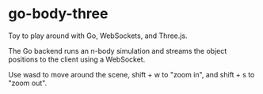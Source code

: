 # go-body-three
Toy to play around with Go, WebSockets, and Three.js.

The Go backend runs an n-body simulation and streams the object positions to the client using a WebSocket.

Use wasd to move around the scene, shift + w to "zoom in", and shift + s to "zoom out".
